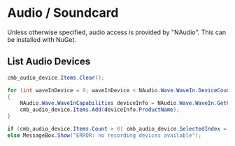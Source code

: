 # Audio / Soundcard
Unless otherwise specified, audio access is provided by "NAudio". This can be installed with NuGet.

## List Audio Devices

```cs
cmb_audio_device.Items.Clear();

for (int waveInDevice = 0; waveInDevice < NAudio.Wave.WaveIn.DeviceCount; waveInDevice++)
{
    NAudio.Wave.WaveInCapabilities deviceInfo = NAudio.Wave.WaveIn.GetCapabilities(waveInDevice);
    cmb_audio_device.Items.Add(deviceInfo.ProductName);
}

if (cmb_audio_device.Items.Count > 0) cmb_audio_device.SelectedIndex = 0;
else MessageBox.Show("ERROR: no recording devices available");
```
